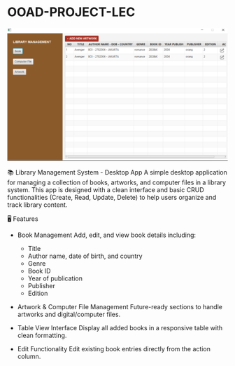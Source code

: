 # OOAD-PROJECT-LEC

![alt text](image.png)

📚 Library Management System - Desktop App
A simple desktop application for managing a collection of books, artworks, and computer files in a library system. This app is designed with a clean interface and basic CRUD functionalities (Create, Read, Update, Delete) to help users organize and track library content.

🖥️ Features

- Book Management
  Add, edit, and view book details including:

  - Title
  - Author name, date of birth, and country
  - Genre
  - Book ID
  - Year of publication
  - Publisher
  - Edition

- Artwork & Computer File Management
  Future-ready sections to handle artworks and digital/computer files.

- Table View Interface
  Display all added books in a responsive table with clean formatting.

- Edit Functionality
  Edit existing book entries directly from the action column.
